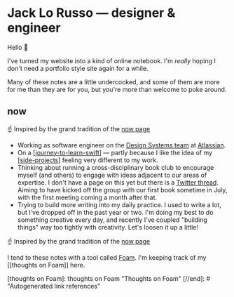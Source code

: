 # Jack Lo Russo — designer & engineer

Hello 👋

I've turned my website into a kind of online notebook. I'm _really_ hoping I don't need a portfolio style site again for a while.

Many of these notes are a little undercooked, and some of them are more for me than they are for you, but you're more than welcome to poke around.

## now

☝️ Inspired by the grand tradition of the [now page](https://sivers.org/now)

- Working as software engineer on the [Design Systems team](https://atlassian.design) at [Atlassian](https://www.atlassian.com/).
- On a [[journey-to-learn-swift]] — partly because I like the idea of my [[side-projects]] feeling very different to my work.
- Thinking about running a cross-disciplinary book club to encourage myself (and others) to engage with ideas adjacent to our areas of expertise. I don't have a page on this yet but there is a [Twitter thread](https://twitter.com/lol_russo/status/1272698810473410561?s=20). Aiming to have kicked off the group with our first book sometime in July, with the first meeting coming a month after that.
- Trying to build more writing into my daily practice. I used to write a lot, but I've dropped off in the past year or two. I'm doing my best to do something creative every day, and recently I've coupled "building things" way too tightly with creativity. Let's loosen it up a little!

☝️ Inspired by the grand tradition of the [now page](https://sivers.org/now)

I tend to these notes with a tool called [Foam](https://foambubble.github.io/foam/). I'm keeping track of my [[thoughts on Foam]] here.

[//begin]: # "Autogenerated link references for markdown compatibility"
[inbox]: inbox "Inbox"
[foam-tips]: foam-tips "Foam tips"
[todo]: todo "Todo"
[journey-to-learn-swift]: journey-to-learn-swift "Journey to learn Swift"
[side-projects]: side-projects "Side projects"
[thoughts on Foam]: thoughts on Foam "Thoughts on Foam"
[//end]: # "Autogenerated link references"
